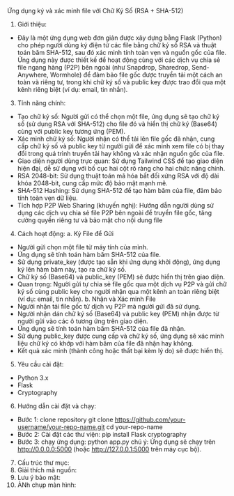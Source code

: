 Ứng dụng ký và xác minh file với Chữ Ký Số (RSA + SHA-512)
1. Giới thiệu:
- Đây là một ứng dụng web đơn giản được xây dựng bằng Flask (Python) cho phép người dùng ký điện tử các file bằng chữ ký số RSA và thuật toán băm SHA-512, sau đó xác minh tính toàn vẹn và nguồn gốc của file. Ứng dụng này được thiết kế để hoạt động cùng với các dịch vụ chia sẻ file ngang hàng (P2P) bên ngoài (như Snapdrop, Sharedrop, Send-Anywhere, Wormhole) để đảm bảo file gốc được truyền tải một cách an toàn và riêng tư, trong khi chữ ký số và public key được trao đổi qua một kênh riêng biệt (ví dụ: email, tin nhắn).
3. Tính năng chính:
- Tạo chữ ký số: Người gửi có thể chọn một file, ứng dụng sẽ tạo chữ ký số (sử dụng RSA với SHA-512) cho file đó và hiển thị chữ ký (Base64) cùng với public key tương ứng (PEM).
- Xác minh chữ ký số: Người nhận có thể tải lên file gốc đã nhận, cung cấp chữ ký số và public key từ người gửi để xác minh xem file có bị thay đổi trong quá trình truyền tải hay không và xác nhận nguồn gốc của file.
- Giao diện người dùng trực quan: Sử dụng Tailwind CSS để tạo giao diện hiện đại, dễ sử dụng với bố cục hai cột rõ ràng cho hai chức năng chính.
- RSA 2048-bit: Sử dụng thuật toán mã hóa bất đối xứng RSA với độ dài khóa 2048-bit, cung cấp mức độ bảo mật mạnh mẽ.
- SHA-512 Hashing: Sử dụng SHA-512 để tạo hàm băm của file, đảm bảo tính toàn vẹn dữ liệu.
- Tích hợp P2P Web Sharing (khuyến nghị): Hướng dẫn người dùng sử dụng các dịch vụ chia sẻ file P2P bên ngoài để truyền file gốc, tăng cường quyền riêng tư và bảo mật cho nội dung file
4. Cách hoạt động:
a. Ký File để Gửi
- Người gửi chọn một file từ máy tính của mình.
- Ứng dụng sẽ tính toán hàm băm SHA-512 của file.
- Sử dụng private_key (được tạo sẵn khi ứng dụng khởi động), ứng dụng ký lên hàm băm này, tạo ra chữ ký số.
- Chữ ký số (Base64) và public_key (PEM) sẽ được hiển thị trên giao diện.
- Quan trọng: Người gửi tự chia sẻ file gốc qua một dịch vụ P2P và gửi chữ ký số cùng public key cho người nhận qua một kênh an toàn riêng biệt (ví dụ: email, tin nhắn).
b. Nhận và Xác minh File
- Người nhận tải file gốc từ dịch vụ P2P mà người gửi đã sử dụng.
- Người nhận dán chữ ký số (Base64) và public key (PEM) nhận được từ người gửi vào các ô tương ứng trên giao diện.
- Ứng dụng sẽ tính toán hàm băm SHA-512 của file đã nhận.
- Sử dụng public_key được cung cấp và chữ ký số, ứng dụng sẽ xác minh liệu chữ ký có khớp với hàm băm của file đã nhận hay không.
- Kết quả xác minh (thành công hoặc thất bại kèm lý do) sẽ được hiển thị.
5. Yêu cầu cài đặt:
- Python 3.x
- Flask
- Cryptography
6. Hướng dẫn cài đặt và chạy:
- Bước 1: clone repository
git clone https://github.com/your-username/your-repo-name.git
cd your-repo-name
- Bước 2: Cài đặt các thư viện:
pip install Flask cryptography
- Bước 3: chạy ứng dụng:
python app.py
chú ý: Ứng dụng sẽ chạy trên http://0.0.0.0:5000 (hoặc http://127.0.0.1:5000 trên máy cục bộ).
7. Cấu trúc thư mục:
8. Giải thích mã nguồn:
9. Lưu ý bảo mật:
10. ẢNh chụp màn hình:
